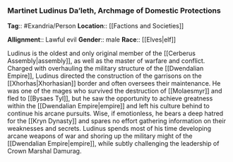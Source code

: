 ### Martinet Ludinus Da’leth, Archmage of Domestic Protections
**Tag**:: #Exandria/Person
**Location**:: [[Factions and Societies]]

**Allignment**:: Lawful evil
**Gender**:: male
**Race**:: [[Elves|elf]]

Ludinus is the oldest and only original member of the [[Cerberus Assembly|assembly]], as well as the master of warfare and conflict. Charged with overhauling the military structure of the [[Dwendalian Empire]], Ludinus directed the construction of the garrisons on the [[Xhorhas|Xhorhasian]] border and often oversees their maintenance. He was one of the mages who survived the destruction of [[Molaesmyr]] and fled to [[Bysaes Tyl]], but he saw the opportunity to achieve greatness within the [[Dwendalian Empire|empire]] and left his culture behind to continue his arcane pursuits. Wise, if emotionless, he bears a deep hatred for the [[Kryn Dynasty]] and spares no effort gathering information on their weaknesses and secrets. Ludinus spends most of his time developing arcane weapons of war and shoring up the military might of the [[Dwendalian Empire|empire]], while subtly challenging the leadership of Crown Marshal Damurag.